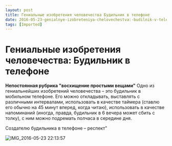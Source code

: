 ```yaml
---
layout: post
title: Гениальные изобретения человечества Будильник в телефоне
date: 2016-05-23-genialnye-izobreteniya-chelovechestva:-budilnik-v-telefone.md 00:00:00 +0300
tags: [Imported]
---
```

# Гениальные изобретения человечества: Будильник в телефоне

**Непостоянная рубрика "восхищение простыми вещами"**
Одно из гениальнейших изобретений человечества – это будильник в мобильном телефоне. Его можно откладывать, выставлять с различными интервалами, использовать в качестве таймера (ставлю его обычно на 45 минут вперед, когда читаю), использовать в качестве напоминаний (иногда, правда, будильник в 6 вечера может сбить с толку), с ним можно подремать полчаса в середине дня. 

Создателю будильника в телефоне – респект"

![IMG_2016-05-23 22:13:57](https://vlaim.s3.amazonaws.com/uploads/2016/05/IMG_2016-05-23-221357-576x1024.jpg)